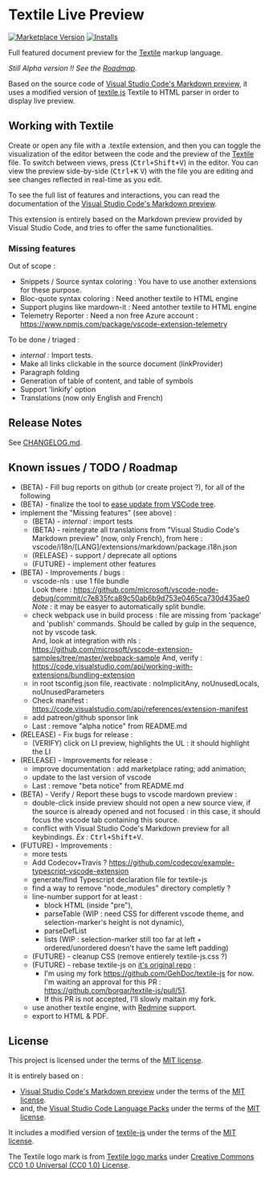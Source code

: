 # Textile Live Preview

[![Marketplace Version](https://vsmarketplacebadge.apphb.com/version-short/GehDoc.vscode-textile-preview.svg)](https://marketplace.visualstudio.com/items?itemName=GehDoc.vscode-textile-preview)
[![Installs](https://vsmarketplacebadge.apphb.com/installs/GehDoc.vscode-textile-preview.svg)](https://marketplace.visualstudio.com/items?itemName=GehDoc.vscode-textile-preview)

Full featured document preview for the [Textile](https://en.wikipedia.org/wiki/Textile_(markup_language)) markup language.

*Still Alpha version !! See the [Roadmap](#known-issues--todo--roadmap).*

Based on the source code of [Visual Studio Code's Markdown preview](https://github.com/microsoft/vscode/tree/master/extensions/markdown-language-features), it uses a modified version of [textile.js](https://github.com/GehDoc/textile-js) Textile to HTML parser in order to display live preview.

## Working with Textile

Create or open any file with a .textile extension, and then you can toggle the visualization of the editor between the code and the preview of the [Textile](https://en.wikipedia.org/wiki/Textile_(markup_language)) file.
To switch between views, press (<kbd>Ctrl+Shift+V</kbd>) in the editor. You can view the preview side-by-side (<kbd>Ctrl+K</kbd> <kbd>V</kbd>) with the file you are editing and see changes reflected in real-time as you edit.

To see the full list of features and interactions, you can read the documentation of the [Visual Studio Code's Markdown preview](https://code.visualstudio.com/docs/languages/markdown#_markdown-preview).

This extension is entirely based on the Markdown preview provided by Visual Studio Code, and tries to offer the same functionalities.

### Missing features

Out of scope :
* Snippets / Source syntax coloring : You have to use another extensions for these purpose.
* Bloc-quote syntax coloring : Need another textile to HTML engine
* Support plugins like mardown-it : Need antother textile to HTML engine
* Telemetry Reporter : Need a non free Azure account : https://www.npmjs.com/package/vscode-extension-telemetry

To be done / triaged :
* *internal :* Import tests.
* Make all links clickable in the source document (linkProvider)
* Paragraph folding
* Generation of table of content, and table of symbols
* Support 'linkify' option
* Translations (now only English and French)


## Release Notes

See [CHANGELOG.md](CHANGELOG.md).

## Known issues / TODO / Roadmap

* (BETA) - Fill bug reports on github (or create project ?), for all of the following
* (BETA) - finalize the tool to [ease update from VSCode tree](tools/prepare_vscode_tree.sh).
* implement the "Missing features" (see above) :
	* (BETA) - *internal :* import tests
	* (BETA) - reintegrate all translations from "Visual Studio Code's Markdown preview" (now, only French), from here : vscode/i18n/[LANG]/extensions/markdown/package.i18n.json
	* (RELEASE) - support / deprecate all options
	* (FUTURE) - implement other features
* (BETA) - Improvements / bugs :
	* vscode-nls : use 1 file bundle  
	Look there : https://github.com/microsoft/vscode-node-debug/commit/c7e835fca89c50ab6b9d753e0465ca730d435ae0  
	*Note :* it may be easyer to automatically split bundle.
	* check webpack use in build process : file are missing from 'package' and 'publish' commands. Should be called by gulp in the sequence, not by vscode task.  
	And, look at integration with nls : https://github.com/microsoft/vscode-extension-samples/tree/master/webpack-sample
	And, verify : https://code.visualstudio.com/api/working-with-extensions/bundling-extension
	* in root tsconfig.json file, reactivate : noImplicitAny, noUnusedLocals, noUnusedParameters
	* Check manifest : https://code.visualstudio.com/api/references/extension-manifest
	* add patreon/github sponsor link
	* Last : remove "alpha notice" from README.md
* (RELEASE) - Fix bugs for release :
	* (VERIFY) click on LI preview, highlights the UL : it should highlight the LI
* (RELEASE) - Improvements for release :
	* improve documentation : add marketplace rating; add animation;
	* update to the last version of vscode
	* Last : remove "beta notice" from README.md
* (BETA) - Verify / Report these bugs to vscode mardown preview :
	* double-click inside preview should not open a new source view, if the source is already opened and not focused : in this case, it should focus the vscode tab containing this source.
	* conflict with Visual Studio Code's Markdown preview for all keybindings. *Ex :* <kbd>Ctrl+Shift+V</kbd>.
* (FUTURE) - Improvements :
	* more tests
	* Add Codecov+Travis ? https://github.com/codecov/example-typescript-vscode-extension
	* generate/find Typescript declaration file for textile-js
	* find a way to remove "node_modules" directory completly ?
	* line-number support for at least :
		* block HTML (inside "pre"),
		* parseTable (WIP : need CSS for different vscode theme, and selection-marker's height is not dynamic),
		* parseDefList
		* lists (WIP : selection-marker still too far at left + ordered/unordered doesn't have the same left padding)
	* (FUTURE) - cleanup CSS (remove entierely textile-js.css ?)
	* (FUTURE) - rebase textile-js on [it's original repo](https://github.com/borgar/textile-js) :
		* I'm using my fork https://github.com/GehDoc/textile-js for now. I'm waiting an approval for this PR : https://github.com/borgar/textile-js/pull/51.
		* If this PR is not accepted, I'll slowly maitain my fork.
	* use another textile engine, with [Redmine](https://www.redmine.org/) support.
	* export to HTML & PDF.


## License

This project is licensed under the terms of the [MIT license](./LICENSE.txt).

It is entirely based on :
* [Visual Studio Code's Markdown preview](https://github.com/Microsoft/vscode/tree/master/extensions/markdown-language-features) under the terms of the [MIT license](LICENSES/vscode-LICENSE.txt).  
* and, the [Visual Studio Code Language Packs](https://github.com/microsoft/vscode-loc) under the terms of the [MIT license](LICENSES/vscode-loc-LICENSE.md).

It includes a modified version of [textile-js](https://github.com/GehDoc/textile-js) under the terms of the [MIT license](LICENSES/textile-js-LICENSE.txt).

The Textile logo mark is from [Textile logo marks](https://github.com/textile/textile-mark) under [Creative Commons CC0 1.0 Universal (CC0 1.0) License](https://creativecommons.org/publicdomain/zero/1.0/legalcode).

